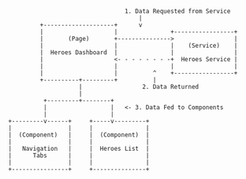                                          1. Data Requested from Service
                                             |
                 +--------------------+      v
                 |                    |               +-----------------+
                 |       (Page)       +--------------->                 |
                 |                    |               |    (Service)    |
                 |  Heroes Dashboard  |               |                 |
                 |                    <- - - - - - - -+  Heroes Service |
                 |                    |               |                 |
                 |                    |          ^    +-----------------+
                 +----------+---------+          |
                            |                 2. Data Returned
                            |
                  +---------+--------+
                  |                  |   <- 3. Data Fed to Components
                  |                  |
        +---------v------+     +-----v---------+
        |                |     |               |
        |  (Component)   |     |  (Component)  |
        |                |     |               |
        |   Navigation   |     |  Heroes List  |
        |      Tabs      |     |               |
        |                |     |               |
        +----------------+     +---------------+

